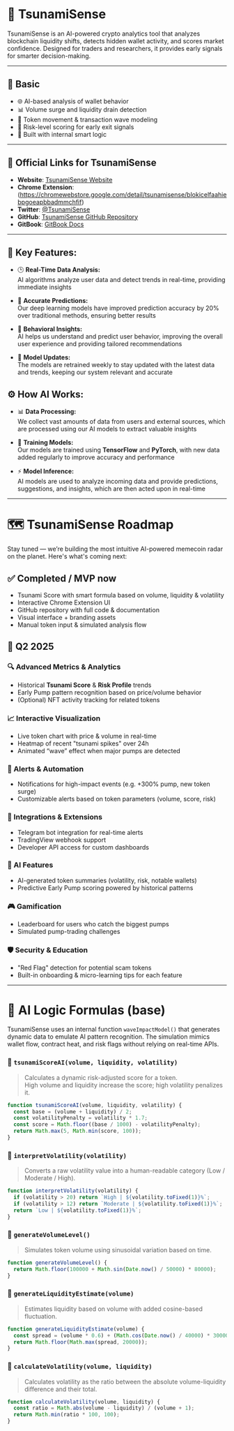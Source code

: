 # 🌊 TsunamiSense

TsunamiSense is an AI-powered crypto analytics tool that analyzes blockchain liquidity shifts, detects hidden wallet activity, and scores market confidence. 
Designed for traders and researchers, it provides early signals for smarter decision-making.

---

## 📌 Basic

- 🌐 AI-based analysis of wallet behavior  
- 📊 Volume surge and liquidity drain detection  
- 🔁 Token movement & transaction wave modeling  
- 🔎 Risk-level scoring for early exit signals  
- 🧠 Built with internal smart logic 

---


## 📎 **Official Links for TsunamiSense**

- **Website**: [TsunamiSense Website](https://tsunamisense.com)
- **Chrome Extension**: (https://chromewebstore.google.com/detail/tsunamisense/blokicelfaahiebpgoeapbbadmmchfif)
- **Twitter**: [@TsunamiSense](https://twitter.com/TsunamiSense)
- **GitHub**: [TsunamiSense GitHub Repository](https://github.com/yourusername/tsunamisense)
- **GitBook**: [GitBook Docs](https://app.gitbook.com/o/6CheSGWHwZeZxJ2woi02/s/DdAO47z451N1kqYf4BX4)

---

## 🌟 **Key Features:**
- 🕒 **Real-Time Data Analysis:**  
  AI algorithms analyze user data and detect trends in real-time, providing immediate insights

- 🔮 **Accurate Predictions:**  
  Our deep learning models have improved prediction accuracy by 20% over traditional methods, ensuring better results

- 👥 **Behavioral Insights:**  
  AI helps us understand and predict user behavior, improving the overall user experience and providing tailored recommendations

- 🔄 **Model Updates:**  
  The models are retrained weekly to stay updated with the latest data and trends, keeping our system relevant and accurate

## ⚙️ **How AI Works:**
- 📊 **Data Processing:**  
  We collect vast amounts of data from users and external sources, which are processed using our AI models to extract valuable insights

- 🧠 **Training Models:**  
  Our models are trained using **TensorFlow** and **PyTorch**, with new data added regularly to improve accuracy and performance

- ⚡ **Model Inference:**  
  AI models are used to analyze incoming data and provide predictions, suggestions, and insights, which are then acted upon in real-time


---

# 🗺️ TsunamiSense Roadmap

Stay tuned — we’re building the most intuitive AI-powered memecoin radar on the planet. Here's what's coming next:

## ✅ Completed / MVP now
- Tsunami Score with smart formula based on volume, liquidity & volatility  
- Interactive Chrome Extension UI    
- GitHub repository with full code & documentation  
- Visual interface + branding assets  
- Manual token input & simulated analysis flow  

## 🚧 **Q2 2025**
### 🔍 Advanced Metrics & Analytics
- Historical **Tsunami Score** & **Risk Profile** trends  
- Early Pump pattern recognition based on price/volume behavior  
- (Optional) NFT activity tracking for related tokens  

### 📈 Interactive Visualization
- Live token chart with price & volume in real-time  
- Heatmap of recent "tsunami spikes" over 24h  
- Animated “wave” effect when major pumps are detected  

### 🔔 Alerts & Automation
- Notifications for high-impact events (e.g. +300% pump, new token surge)  
- Customizable alerts based on token parameters (volume, score, risk)  

### 🤝 Integrations & Extensions
- Telegram bot integration for real-time alerts  
- TradingView webhook support  
- Developer API access for custom dashboards  

### 🧠 AI Features
- AI-generated token summaries (volatility, risk, notable wallets)  
- Predictive Early Pump scoring powered by historical patterns  

### 🎮 Gamification
- Leaderboard for users who catch the biggest pumps  
- Simulated pump-trading challenges  

### 🛡️ Security & Education
- "Red Flag" detection for potential scam tokens  
- Built-in onboarding & micro-learning tips for each feature  


---

# 🧠 AI Logic Formulas (base)

TsunamiSense uses an internal function `waveImpactModel()` that generates dynamic data to emulate AI pattern recognition. The simulation mimics wallet flow, contract heat, and risk flags without relying on real-time APIs.

### 🔢 `tsunamiScoreAI(volume, liquidity, volatility)`
> Calculates a dynamic risk-adjusted score for a token.  
> High volume and liquidity increase the score; high volatility penalizes it.
```javascript
function tsunamiScoreAI(volume, liquidity, volatility) {
  const base = (volume + liquidity) / 2;
  const volatilityPenalty = volatility * 1.7;
  const score = Math.floor((base / 1000) - volatilityPenalty);
  return Math.max(5, Math.min(score, 100));
}
```

### 🔢 `interpretVolatility(volatility)`
> Converts a raw volatility value into a human-readable category (Low / Moderate / High).
```javascript
function interpretVolatility(volatility) {
  if (volatility > 20) return `High | ${volatility.toFixed(1)}%`;
  if (volatility > 12) return `Moderate | ${volatility.toFixed(1)}%`;
  return `Low | ${volatility.toFixed(1)}%`;
}
```


### 🔢 `generateVolumeLevel()`
> Simulates token volume using sinusoidal variation based on time.
```javascript
function generateVolumeLevel() {
  return Math.floor(100000 + Math.sin(Date.now() / 50000) * 80000);
}
```

### 🔢 `generateLiquidityEstimate(volume)`
> Estimates liquidity based on volume with added cosine-based fluctuation.
```javascript
function generateLiquidityEstimate(volume) {
  const spread = (volume * 0.6) + (Math.cos(Date.now() / 40000) * 30000);
  return Math.floor(Math.max(spread, 20000));
}
```

### 🔢 `calculateVolatility(volume, liquidity)`
> Calculates volatility as the ratio between the absolute volume-liquidity difference and their total.
```javascript
function calculateVolatility(volume, liquidity) {
  const ratio = Math.abs(volume - liquidity) / (volume + 1);
  return Math.min(ratio * 100, 100);
}
```





